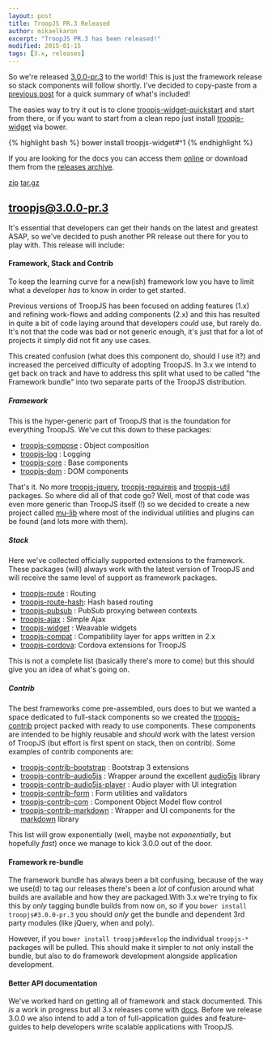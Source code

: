 ```yaml
---
layout: post
title: TroopJS PR.3 Released
author: mikaelkaron
excerpt: "TroopJS PR.3 has been released!"
modified: 2015-01-15
tags: [3.x, releases]
---
```


So we're released [3.0.0-pr.3](https://github.com/troopjs/troopjs/releases/tag/3.0.0-pr.3) to the world! This is just the framework release so stack components will follow shortly. I've decided to copy-paste from a [previous post](../working-towards-3.0.0-rc.1) for a quick summary of what's included!

The easies way to try it out is to clone [troopjs-widget-quickstart](https://github.com/troopjs/troopjs-widget-quickstart/) and start from there, or if you want to start from a clean repo just install [troopjs-widget](https://github.com/troopjs/troopjs-widget) via bower.

{% highlight bash %}
bower install troopjs-widget#^1
{% endhighlight %}

If you are looking for the docs you can access them [online](https://cdn.rawgit.com/troopjs/troopjs/3.0.0-pr.3/docs/index.html) or download them from the [releases archive](https://github.com/troopjs/troopjs/releases/tag/3.0.0-pr.3).

<div markdown="0">
<a href="https://github.com/troopjs/troopjs/archive/3.0.0-pr.3.zip" class="btn btn-success">zip</a>
<a href="https://github.com/troopjs/troopjs/archive/3.0.0-pr.3.tar.gz" class="btn btn-success">tar.gz</a>
</div>

## troopjs@3.0.0-pr.3

It's essential that developers can get their hands on the latest and greatest ASAP, so we've decided to push another PR release out there for you to play with. This release will include:

#### Framework, Stack and Contrib

To keep the learning curve for a new(ish) framework low you have to limit what a developer _has_ to know in order to get started.

Previous versions of TroopJS has been focused on adding features (1.x) and refining work-flows and adding components (2.x) and this has resulted in quite a bit of code laying around that developers _could_ use, but rarely do. It's not that the code was bad or not generic enough, it's just that for a lot of projects it simply did not fit any use cases.

This created confusion (what does this component do, should I use it?) and increased the perceived difficulty of adopting TroopJS. In 3.x we intend to get back on track and have to address this split what used to be called "the Framework bundle" into two separate parts of the TroopJS distribution.

##### Framework

This is the hyper-generic part of TroopJS that is the foundation for everything TroopJS. We've cut this down to these packages:

- [troopjs-compose](https://github.com/troopjs/troopjs-compose) : Object composition
- [troopjs-log](https://github.com/troopjs/troopjs-log) : Logging
- [troopjs-core](https://github.com/troopjs/troopjs-core) : Base components
- [troopjs-dom](https://github.com/troopjs/troopjs-dom) : DOM components

That's it. No more [troopjs-jquery](https://github.com/troopjs-archive/troopjs-jquery), [troopjs-requirejs](https://github.com/troopjs-archive/troopjs-util) and [troopjs-util](https://github.com/troopjs-archive/troopjs-util) packages. So where did all of that code go? Well, most of that code was even more generic than TroopJS itself (!) so we decided to create a new project called [mu-lib](https://github.com/mu-lib/) where most of the individual utilities and plugins can be found (and lots more with them).

##### Stack

Here we've collected officially supported extensions to the framework. These packages (will) always work with the latest version of TroopJS and will receive the same level of support as framework packages.

- [troopjs-route](https://github.com/troopjs/troopjs-route/) : Routing
- [troopjs-route-hash](https://github.com/troopjs/troopjs-route-hash): Hash based routing
- [troopjs-pubsub](https://github.com/troopjs/troopjs-pubsub) : PubSub proxying between contexts
- [troopjs-ajax](https://github.com/troopjs/troopjs-ajax) : Simple Ajax
- [troopjs-widget](https://github.com/troopjs/troopjs-widget/) : Weavable widgets
- [troopjs-compat](https://github.com/troopjs/troopjs-compat/) : Compatibility layer for apps written in 2.x
- [troopjs-cordova](https://github.com/troopjs/troopjs-cordova/): Cordova extensions for TroopJS

This is not a complete list (basically there's more to come) but this should give you an idea of what's going on.

##### Contrib

The best frameworks come pre-assembled, ours does to but we wanted a space dedicated to full-stack components so we created the [troopjs-contrib](https://github.com/troopjs-contrib) project packed with ready to use components. These components are intended to be highly reusable and _should_ work with the latest version of TroopJS (but effort is first spent on stack, then on contrib). Some examples of contrib components are:

- [troopjs-contrib-bootstrap](https://github.com/troopjs-contrib/troopjs-contrib-bootstrap/) : Bootstrap 3 extensions
- [troopjs-contrib-audio5js](https://github.com/troopjs-contrib/troopjs-contrib-audio5js/) : Wrapper around the excellent [audio5js](https://github.com/zohararad/audio5js) library
- [troopjs-contrib-audio5js-player](https://github.com/troopjs-contrib/troopjs-contrib-audio5js-player/) : Audio player with UI integration
- [troopjs-contrib-form](https://github.com/troopjs-contrib/troopjs-contrib-form/) : Form utilities and validators
- [troopjs-contrib-com](https://github.com/troopjs-contrib/troopjs-contrib-com/) : Component Object Model flow control
- [troopjs-contrib-markdown](https://github.com/troopjs-contrib/troopjs-contrib-markdown/) : Wrapper and UI components for the [markdown](https://github.com/evilstreak/markdown) library

This list will grow exponentially (well, maybe not _exponentially_, but hopefully _fast_) once we manage to kick 3.0.0 out of the door.

#### Framework re-bundle

The framework bundle has always been a bit confusing, because of the way we use(d) to tag our releases there's been a _lot_ of confusion around what builds are available and how they are packaged.With 3.x we're trying to fix this by _only_ tagging bundle builds from now on, so if you `bower install troopjs#3.0.0-pr.3` you should _only_ get the bundle and dependent 3rd party modules (like jQuery, when and poly).

However, if you `bower install troopjs#develop` the individual `troopjs-*` packages will be pulled. This should make it simpler to not only install the bundle, but also to do framework development alongside application development.

#### Better API documentation

We've worked hard on getting all of framework and stack documented. This _is_ a work in progress but all 3.x releases come with [docs](https://cdn.rawgit.com/troopjs/troopjs/build/3.x/docs/index.html). Before we release 3.0.0 we also intend to add a ton of full-application guides and feature-guides to help developers write scalable applications with TroopJS.